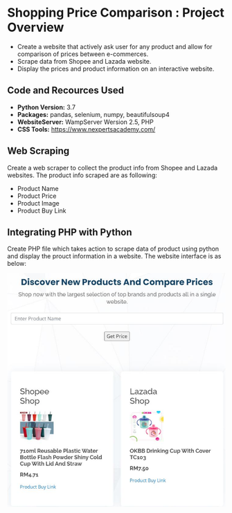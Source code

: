# Shopping Price Comparison : Project Overview
* Create a website that actively ask user for any product and allow for comparison of prices between e-commerces.
* Scrape data from Shopee and Lazada website.
* Display the prices and product information on an interactive website.

## Code and Recources Used
* **Python Version:** 3.7
* **Packages:** pandas, selenium, numpy, beautifulsoup4
* **WebsiteServer:** WampServer Wersion 2.5, PHP
* **CSS Tools:** https://www.nexpertsacademy.com/

## Web Scraping
Create a web scraper to collect the product info from Shopee and Lazada websites. The product info scraped are as following:
*   Product Name
*   Product Price
*   Product Image
*   Product Buy Link

## Integrating PHP with Python
Create PHP file which takes action to scrape data of product using python and display the prouct information in a website. The website interface is as below:

![Image](https://github.com/fahmi97rosli/Shopping-Price-Comparison/blob/gh-pages/pageprice.jfif)
